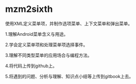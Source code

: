 # mzm2sixth
使用XML定义菜单项，并制作选项菜单、上下文菜单和弹出菜单。

1.理解Android菜单含义与用途。

2.学会定义菜单项和处理菜单项选择事件。

3.理解不同类型菜单的应用场合与编程方法。

4.将代码上传到github上。

5.将遇到的问题、分析与理解、知识点小结等上传到gitbook上去。
